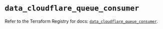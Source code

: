 # `data_cloudflare_queue_consumer`

Refer to the Terraform Registry for docs: [`data_cloudflare_queue_consumer`](https://registry.terraform.io/providers/cloudflare/cloudflare/5.4.0/docs/data-sources/queue_consumer).
